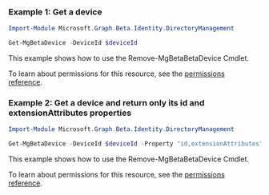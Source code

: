 ### Example 1: Get a device

```powershellImport-Module Microsoft.Graph.Beta.Identity.DirectoryManagement

Get-MgBetaDevice -DeviceId $deviceId
```
This example shows how to use the Remove-MgBetaBetaDevice Cmdlet.
To learn about permissions for this resource, see the [permissions reference](/graph/permissions-reference).

### Example 2: Get a device and return only its id and extensionAttributes properties

```powershellImport-Module Microsoft.Graph.Beta.Identity.DirectoryManagement

Get-MgBetaDevice -DeviceId $deviceId -Property "id,extensionAttributes"
```
This example shows how to use the Remove-MgBetaBetaDevice Cmdlet.
To learn about permissions for this resource, see the [permissions reference](/graph/permissions-reference).

